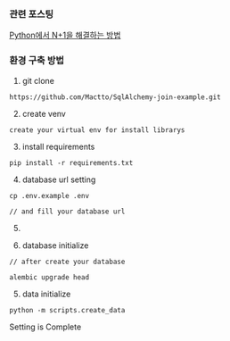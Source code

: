 ### 관련 포스팅
[Python에서 N+1을 해결하는 방법](https://mactto.tistory.com/entry/Python%EC%97%90%EC%84%9C-N1%EC%9D%84-%ED%95%B4%EA%B2%B0%ED%95%98%EB%8A%94-%EB%B0%A9%EB%B2%95-SQLAlchemy)
  
  
### 환경 구축 방법

1. git clone
```
https://github.com/Mactto/SqlAlchemy-join-example.git
```

2. create venv
```
create your virtual env for install librarys
```
  
3. install requirements
```
pip install -r requirements.txt
```

4. database url setting
```
cp .env.example .env

// and fill your database url
```

5. 

4. database initialize
```
// after create your database

alembic upgrade head
```

5. data initialize
```
python -m scripts.create_data
```

Setting is Complete
